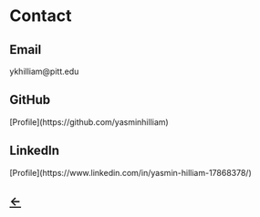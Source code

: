 <h1>Contact</h1>

<h2>Email</h2>
ykhilliam@pitt.edu

<h2>GitHub</h2>
[Profile](https://github.com/yasminhilliam)

<h2>LinkedIn</h2>
[Profile](https://www.linkedin.com/in/yasmin-hilliam-17868378/)

[<h2>&larr;</h2>](./)
